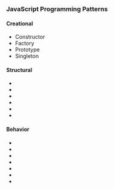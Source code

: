 ### JavaScript Programming Patterns
#### Creational
* Constructor
* Factory
* Prototype
* Singleton
#### Structural
* 
* 
* 
* 
* 
* 
#### Behavior
* 
* 
* 
* 
* 
* 
* 
